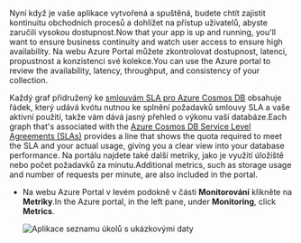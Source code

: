 <span data-ttu-id="d10db-101">Nyní když je vaše aplikace vytvořená a spuštěná, budete chtít zajistit kontinuitu obchodních procesů a dohlížet na přístup uživatelů, abyste zaručili vysokou dostupnost.</span><span class="sxs-lookup"><span data-stu-id="d10db-101">Now that your app is up and running, you'll want to ensure business continuity and watch user access to ensure high availability.</span></span> <span data-ttu-id="d10db-102">Na webu Azure Portal můžete zkontrolovat dostupnost, latenci, propustnost a konzistenci své kolekce.</span><span class="sxs-lookup"><span data-stu-id="d10db-102">You can use the Azure portal to review the availability, latency, throughput, and consistency of your collection.</span></span> 

<span data-ttu-id="d10db-103">Každý graf přidružený ke [smlouvám SLA pro Azure Cosmos DB](https://azure.microsoft.com/support/legal/sla/documentdb/) obsahuje řádek, který udává kvótu nutnou ke splnění požadavků smlouvy SLA a vaše aktivní použití, takže vám dává jasný přehled o výkonu vaší databáze.</span><span class="sxs-lookup"><span data-stu-id="d10db-103">Each graph that's associated with the [Azure Cosmos DB Service Level Agreements (SLAs)](https://azure.microsoft.com/support/legal/sla/documentdb/) provides a line that shows the quota required to meet the SLA and your actual usage, giving you a clear view into your database performance.</span></span> <span data-ttu-id="d10db-104">Na portálu najdete také další metriky, jako je využití úložiště nebo počet požadavků za minutu.</span><span class="sxs-lookup"><span data-stu-id="d10db-104">Additional metrics, such as storage usage and number of requests per minute, are also included in the portal.</span></span>

* <span data-ttu-id="d10db-105">Na webu Azure Portal v levém podokně v části **Monitorování** klikněte na **Metriky**.</span><span class="sxs-lookup"><span data-stu-id="d10db-105">In the Azure portal, in the left pane, under **Monitoring**, click **Metrics**.</span></span>

   ![Aplikace seznamu úkolů s ukázkovými daty](./media/cosmos-db-tutorial-review-slas/azure-cosmosdb-portal-metrics-slas.png)